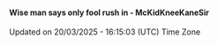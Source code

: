 #### Wise man says only fool rush in - McKidKneeKaneSir
Updated on 20/03/2025 - 16:15:03 (UTC) Time Zone
